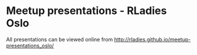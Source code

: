 # Meetup presentations - RLadies Oslo

All presentations can be viewed online from http://rladies.github.io/meetup-presentations_oslo/
